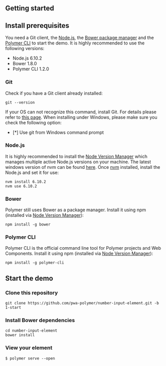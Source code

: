 ## Getting started

## Install prerequisites

You need a Git client, the [Node.js](https://nodejs.org/), the [Bower package manager](https://bower.io/) and the [Polymer CLI](https://www.npmjs.com/package/polymer-cli) to start the demo.
It is highly recommended to use the following versions:

* Node.js 6.10.2
* Bower 1.8.0
* Polymer CLI 1.2.0

### Git
Check if you have a Git client already installed:

```
git --version
```

If your OS can not recognize this command, install Git. For details please refer to [this page](http://git-scm.com).
When installing under Windows, please make sure you check the following option:

- [*] Use git from Windows command prompt

### Node.js

It is highly recommended to install the [Node Version Manager](https://github.com/creationix/nvm) which manages multiple active
Node.js versions on your machine. The latest windows version of nvm can be found [here](https://github.com/coreybutler/nvm-windows/releases/download/1.1.5/nvm-setup.zip).
Once [nvm](https://github.com/creationix/nvm) installed, install the Node.js and set it for use:

```
nvm install 6.10.2
nvm use 6.10.2
```

### Bower
Polymer still uses Bower as a package manager. Install it using npm (installed via [Node Version Manager](https://github.com/creationix/nvm)):
```
npm install -g bower
```

### Polymer CLI
Polymer CLI is the official command line tool for Polymer projects and Web Components. Install it using npm (installed via [Node Version Manager](https://github.com/creationix/nvm)):
```
npm install -g polymer-cli
```

## Start the demo

### Clone this repository

```
git clone https://github.com/pwa-polymer/number-input-element.git -b 1-start
```

### Install Bower dependencies

```
cd number-input-element
bower install
```

### View your element

```
$ polymer serve --open
```
